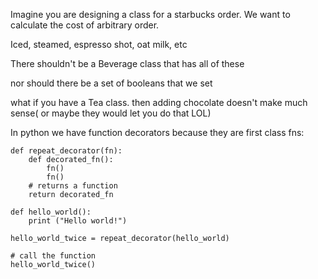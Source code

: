Imagine you are designing a class for a starbucks order. We want to calculate the cost
of arbitrary order.

Iced, steamed, espresso shot, oat milk, etc

There shouldn't be a Beverage class that has all of these

nor should there be a set of booleans that we set

what if you have a Tea class. then adding chocolate doesn't make much sense( or maybe they would let you do that LOL)

In python we have function decorators because they are first class fns:

```
def repeat_decorator(fn):
    def decorated_fn():
        fn()
        fn()
    # returns a function
    return decorated_fn

def hello_world():
    print ("Hello world!")

hello_world_twice = repeat_decorator(hello_world)

# call the function
hello_world_twice()
```
